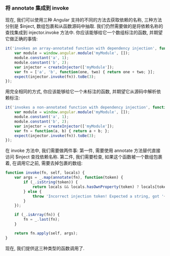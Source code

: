 ### 将 annotate 集成到 invoke

现在, 我们可以使用三种 Angular 支持的不同的方法去获取依赖的名称, 三种方法分别是 $inject, 数组包裹和从函数源码中抽取.
我们仍然需要做的是将依赖名称的查找集成到 injector.invoke 方法中. 你应该能够给它一个数组标注的函数, 并期望它做正确的事情:

```js
it('invokes an array-annotated function with dependency injection', function() {
    var module = window.angular.module('myModule', []);
    module.constant('a', 1);
    module.constant('b', 2);
    var injector = createInjector(['myModule']);
    var fn = ['a', 'b', function(one, two) { return one + two; }];
    expect(injector.invoke(fn)).toBe(3);
});
```

用完全相同的方式, 你应该能够给它一个未标注的函数, 并期望它从源码中解析依赖标注:

```js
it('invokes a non-annotated function with dependency injection', function() {
    var module = window.angular.module('myModule', []);
    module.constant('a', 1);
    module.constant('b', 2);
    var injector = createInjector(['myModule']);
    var fn = function(a, b) { return a + b; };
    expect(injector.invoke(fn)).toBe(3);
});
```

在 invoke 方法中, 我们需要做两件事: 第一件, 需要使用 annotate 方法替代直接访问 $inject 查找依赖名称. 第二件, 我们需要检查, 如果这个函数被一个数组包裹着, 在调用它之前, 需要去掉包裹的数组:

```js
function invoke(fn, self, locals) {
    var args = _.map(annotate(fn), function(token) {
        if (_.isString(token)) {
            return locals && locals.hasOwnProperty(token) ? locals[token] : cache[token];
        } else {
            throw 'Incorrect injection token! Expected a string, got '+token;
        }
    });

    if (_.isArray(fn)) {
        fn = _.last(fn);
    }

    return fn.apply(self, args);
}
```

现在, 我们提供这三种类型的函数调用了.
